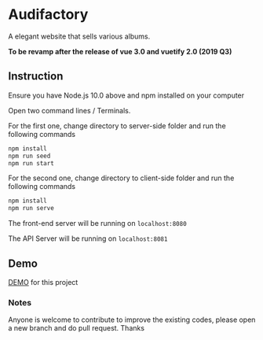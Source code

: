 # Audifactory

A elegant website that sells various albums. 

**To be revamp after the release of vue 3.0 and vuetify 2.0 (2019 Q3)**

## Instruction

Ensure you have Node.js 10.0 above and npm installed on your computer

Open two command lines / Terminals. 

For the first one, change directory to server-side folder and run the following commands

```bash
npm install
npm run seed
npm run start
```

For the second one, change directory to client-side folder and run the following commands

```bash
npm install
npm run serve
```

The front-end server will be running on `localhost:8080`

The API Server will be running on `localhost:8081`

## Demo

[DEMO](https://darekaze.github.io/audifactory/) for this project

### Notes

Anyone is welcome to contribute to improve the existing codes, please open a new branch and do pull request. Thanks
